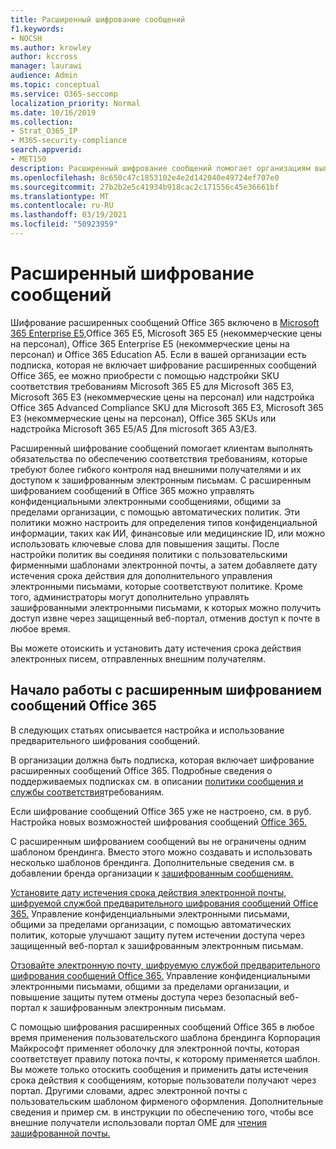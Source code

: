 ```yaml
---
title: Расширенный шифрование сообщений
f1.keywords:
- NOCSH
ms.author: krowley
author: kccross
manager: laurawi
audience: Admin
ms.topic: conceptual
ms.service: O365-seccomp
localization_priority: Normal
ms.date: 10/16/2019
ms.collection:
- Strat_O365_IP
- M365-security-compliance
search.appverid:
- MET150
description: Расширенный шифрование сообщений помогает организациям выполнять свои обязательства по обеспечению соответствия требованиям, позволяя администраторам делать еще больше с защищенными сообщениями.
ms.openlocfilehash: 8c650c47c1853102e4e2d142040e49724ef707e0
ms.sourcegitcommit: 27b2b2e5c41934b918cac2c171556c45e36661bf
ms.translationtype: MT
ms.contentlocale: ru-RU
ms.lasthandoff: 03/19/2021
ms.locfileid: "50923959"
---
```

# <a name="advanced-message-encryption"></a>Расширенный шифрование сообщений

Шифрование расширенных сообщений Office 365 включено в [Microsoft 365 Enterprise E5,](https://www.microsoft.com/microsoft-365/enterprise/home)Office 365 E5, Microsoft 365 E5 (некоммерческие цены на персонал), Office 365 Enterprise E5 (некоммерческие цены на персонал) и Office 365 Education A5. Если в вашей организации есть подписка, которая не включает шифрование расширенных сообщений Office 365, ее можно приобрести с помощью надстройки SKU соответствия требованиям Microsoft 365 E5 для Microsoft 365 E3, Microsoft 365 E3 (некоммерческие цены на персонал) или надстройка Office 365 Advanced Compliance SKU для Microsoft 365 E3, Microsoft 365 E3 (некоммерческие цены на персонал), Office 365 SKUs или надстройка Microsoft 365 E5/A5 Для microsoft 365 A3/E3.

Расширенный шифрование сообщений помогает клиентам выполнять обязательства по обеспечению соответствия требованиям, которые требуют более гибкого контроля над внешними получателями и их доступом к зашифрованным электронным письмам. С расширенным шифрованием сообщений в Office 365 можно управлять конфиденциальными электронными сообщениями, общими за пределами организации, с помощью автоматических политик. Эти политики можно настроить для определения типов конфиденциальной информации, таких как ИИ, финансовые или медицинские ID, или можно использовать ключевые слова для повышения защиты. После настройки политик вы соединяя политики с пользовательскими фирменными шаблонами электронной почты, а затем добавляете дату истечения срока действия для дополнительного управления электронными письмами, которые соответствуют политике. Кроме того, администраторы могут дополнительно управлять зашифрованными электронными письмами, к которых можно получить доступ извне через защищенный веб-портал, отменив доступ к почте в любое время.

Вы можете отоискить и установить дату истечения срока действия электронных писем, отправленных внешним получателям.

## <a name="get-started-with-office-365-advanced-message-encryption"></a>Начало работы с расширенным шифрованием сообщений Office 365

В следующих статьях описывается настройка и использование предварительного шифрования сообщений.

В организации должна быть подписка, которая включает шифрование расширенных сообщений Office 365. Подробные сведения о поддерживаемых подписках см. в описании [политики сообщения и службы соответствия](/office365/servicedescriptions/exchange-online-service-description/message-policy-and-compliance)требованиям.

Если шифрование сообщений Office 365 уже не настроено, см. в руб. Настройка новых возможностей шифрования сообщений [Office 365.](set-up-new-message-encryption-capabilities.md)

С расширенным шифрованием сообщений вы не ограничены одним шаблоном брендинга. Вместо этого можно создавать и использовать несколько шаблонов брендинга. Дополнительные сведения см. в добавлении бренда организации к [зашифрованным сообщениям.](add-your-organization-brand-to-encrypted-messages.md)

[Установите дату истечения срока действия электронной почты, шифруемой службой предварительного шифрования сообщений Office 365.](ome-advanced-expiration.md) Управление конфиденциальными электронными письмами, общими за пределами организации, с помощью автоматических политик, которые улучшают защиту путем истечении доступа через защищенный веб-портал к зашифрованным электронным письмам.

[Отзовайте электронную почту, шифруемую службой предварительного шифрования сообщений Office 365.](revoke-ome-encrypted-mail.md) Управление конфиденциальными электронными письмами, общими за пределами организации, и повышение защиты путем отмены доступа через безопасный веб-портал к зашифрованным электронным письмам.  

С помощью шифрования расширенных сообщений Office 365 в любое время применения пользовательского шаблона брендинга Корпорация Майкрософт применяет оболочку для электронной почты, которая соответствует правилу потока почты, к которому применяется шаблон. Вы можете только отоскить сообщения и применить даты истечения срока действия к сообщениям, которые пользователи получают через портал. Другими словами, адрес электронной почты с пользовательским шаблоном фирменого оформления. Дополнительные сведения и пример см. в инструкции по обеспечению того, чтобы все внешние получатели использовали портал OME для [чтения зашифрованной почты.](manage-office-365-message-encryption.md#ensure-all-external-recipients-use-the-ome-portal-to-read-encrypted-mail)